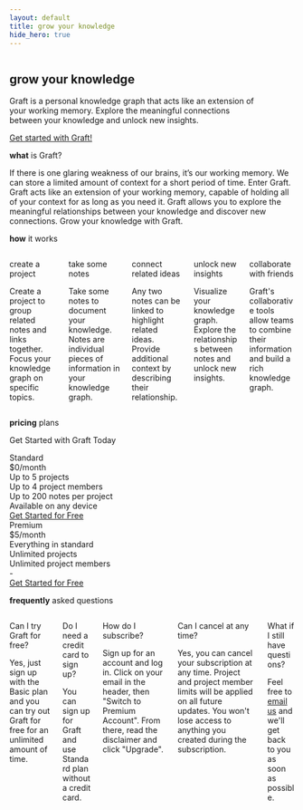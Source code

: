 ```yaml
---
layout: default
title: grow your knowledge
hide_hero: true
---
```


<section class="hero is-medium is-bold is-primary index-hero">
    <div class="hero-body">
        <div class="container">
            <div class="columns is-vcentered has-text-centered-mobile">
                <div class="column is-6">
                    <div class="is-size-4">
                        <h1 class="title is-spaced is-2 has-text-weight-light">
                            <strong class="has-text-weight-medium">grow</strong> your knowledge
                        </h1>
                        <p class="subtitle">
                            Graft is a personal knowledge graph that acts like an
                            extension of your working memory. Explore the
                            meaningful connections between your knowledge and
                            unlock new insights.
                        </p>
                        <a href="https://www.graftapp.co" class="button is-link is-inverted is-large" target="_blank">
                            Get started with Graft!
                        </a>
                    </div>
                </div>
                <div class="column is-6 is-hidden-mobile">
                    <div class="box">
                        <figure class="image is-16by9">
                            <img src="{{site_url}}/assets/images/graph.png" />
                        </figure>
                    </div>
                </div>
            </div>
        </div>
    </div>
</section>

<section class="hero is-white">
    <div class="hero-body">
        <div class="container">
            <p class="title has-text-primary has-text-centered has-text-weight-normal">
                <strong class="has-text-weight-bold">what</strong> is Graft?
            </p>
            <p class="is-size-4">
                If there is one glaring weakness of our brains, it’s our working memory.
                We can store a limited amount of context for a short period of time. Enter
                Graft. Graft acts like an extension of your working memory, capable of
                holding all of your context for as long as you need it. Graft allows you
                to explore the meaningful relationships between your knowledge and discover
                new connections. Grow your knowledge with Graft.
            </p>
        </div>
    </div>
</section>

<section class="hero has-text-primary">
    <div class="hero-body">
        <div class="container">
            <p class="title has-text-primary has-text-centered has-text-weight-normal">
                <strong class="has-text-weight-bold">how</strong> it works
            </p>
            <div class="columns is-multiline is-centered">
                <div class="column is-4 has-text-centered p-4 mb-4">
                    <div class="icon callout-icon">
                        <i class="fas fa-object-group fa-4x"></i>
                    </div>
                    <p class="title is-5 has-text-primary">create a project</p>
                    <div class="content">
                        <p>
                            Create a project to group related notes and links
                            together. Focus your knowledge graph on specific
                            topics.
                        </p>
                    </div>
                </div>
                <div class="column is-4 has-text-centered p-4 mb-4">
                    <div class="icon callout-icon">
                        <i class="fas fa-pen-fancy fa-4x"></i>
                    </div>
                    <p class="title is-5 has-text-primary">take some notes</p>
                    <div class="content">
                        <p>
                            Take some notes to document your knowledge. Notes
                            are individual pieces of information in your knowledge
                            graph.
                        </p>
                    </div>
                </div>
                <div class="column is-4 has-text-centered p-4 mb-4">
                    <div class="icon callout-icon">
                        <i class="fas fa-link fa-4x"></i>
                    </div>
                    <p class="title is-5 has-text-primary">connect related ideas</p>
                    <div class="content">
                        <p>
                            Any two notes can be linked to highlight related
                            ideas. Provide additional context by describing their
                            relationship.
                        </p>
                    </div>
                </div>
                <div class="column is-4 has-text-centered p-4 mb-4">
                    <div class="icon callout-icon">
                        <i class="fas fa-lightbulb fa-4x"></i>
                    </div>
                    <p class="title is-5 has-text-primary">unlock new insights</p>
                    <div class="content">
                        <p>
                            Visualize your knowledge graph. Explore the relationships
                            between notes and unlock new insights.
                        </p>
                    </div>
                </div>
                <div class="column is-4 has-text-centered p-4 mb-4">
                    <div class="icon callout-icon">
                        <i class="fas fa-users fa-4x"></i>
                    </div>
                    <p class="title is-5 has-text-primary">collaborate with friends</p>
                    <div class="content">
                        <p>
                            Graft's collaborative tools allow teams to combine
                            their information and build a rich knowledge graph.
                        </p>
                    </div>
                </div>
            </div>
        </div>
    </div>
</section>

<section class="hero is-white">
    <div class="hero-body">
        <div class="container">
            <p class="title is-spaced has-text-primary has-text-centered has-text-weight-normal">
                <strong class="has-text-weight-bold">pricing</strong> plans
            </p>
            <p class="subtitle has-text-centered">
                Get Started with Graft Today
            </p>
            <div>
                <div class="pricing-table">
                    <div class="pricing-plan">
                        <div class="plan-header">Standard</div>
                        <div class="plan-price"><span class="plan-price-amount"><span class="plan-price-currency">$</span>0</span>/month</div>
                        <div class="plan-items">
                            <div class="plan-item">Up to 5 projects</div>
                            <div class="plan-item">Up to 4 project members</div>
                            <div class="plan-item">Up to 200 notes per project</div>
                            <div class="plan-item">Available on any device</div>
                        </div>
                        <div class="plan-footer">
                            <a href="https://www.graftapp.co" class="button" target="_blank">
                                Get Started for Free
                            </a>
                        </div>
                    </div>
                    <div class="pricing-plan is-primary">
                        <div class="plan-header">Premium</div>
                        <div class="plan-price"><span class="plan-price-amount"><span class="plan-price-currency">$</span>5</span>/month</div>
                        <div class="plan-items">
                            <div class="plan-item">Everything in standard</div>
                            <div class="plan-item">Unlimited projects</div>
                            <div class="plan-item">Unlimited project members</div>
                            <div class="plan-item">-</div>
                        </div>
                        <div class="plan-footer">
                            <a href="https://www.graftapp.co" class="button" target="_blank">
                                Get Started for Free
                            </a>
                        </div>
                    </div>
                </div>
            </div>
        </div>
    </div>
</section>

<section class="hero">
    <div class="hero-body">
        <div class="container has-text-centered">
            <p class="title is-spaced has-text-primary has-text-centered has-text-weight-normal">
                <strong class="has-text-weight-bold">frequently</strong> asked questions
            </p>
            <div class="columns is-multiline is-centered">
                <div class="column is-6 has-text-centered p-4 mb-4">
                    <p class="title is-5 has-text-primary">
                        Can I try Graft for free?
                    </p>
                    <div class="content">
                        <p>
                            Yes, just sign up with the Basic plan and you can try out
                            Graft for free for an unlimited amount of time.
                        </p>
                    </div>
                </div>
                <div class="column is-6 has-text-centered p-4 mb-4">
                    <p class="title is-5 has-text-primary">
                        Do I need a credit card to sign up?
                    </p>
                    <div class="content">
                        <p>
                            You can sign up for Graft and use Standard plan
                            without a credit card.
                        </p>
                    </div>
                </div>
                <div class="column is-6 has-text-centered p-4 mb-4">
                    <p class="title is-5 has-text-primary">
                        How do I subscribe?
                    </p>
                    <div class="content">
                        <p>
                            Sign up for an account and log in. Click on your email
                            in the header, then "Switch to Premium Account".
                            From there, read the disclaimer and click "Upgrade".
                        </p>
                    </div>
                </div>
                <div class="column is-6 has-text-centered p-4 mb-4">
                    <p class="title is-5 has-text-primary">
                        Can I cancel at any time?
                    </p>
                    <div class="content">
                        <p>
                            Yes, you can cancel your subscription at any time.
                            Project and project member limits will be applied
                            on all future updates. You won't lose access to
                            anything you created during the subscription.
                        </p>
                    </div>
                </div>
                <div class="column is-6 has-text-centered p-4 mb-4">
                    <p class="title is-5 has-text-primary">
                        What if I still have questions?
                    </p>
                    <div class="content">
                        <p>
                            Feel free to <a href="mailto:keith@graftapp.co">email us</a> and we'll get back to you as soon as possible.
                        </p>
                    </div>
                </div>
            </div>
        </div>
    </div>
</section>
